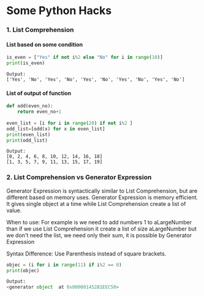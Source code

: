 # Some Python Hacks

### 1. List Comprehension


#### List based on some condition

```python
is_even = ["Yes" if not i%2 else "No" for i in range(10)]
print(is_even)
```
```
Output:
['Yes', 'No', 'Yes', 'No', 'Yes', 'No', 'Yes', 'No', 'Yes', 'No']
```
####  List of output of function

```python
def odd(even_no):
    return even_no+1
    
even_list = [i for i in range(20) if not i%2 ]    
odd_list=[odd(x) for x in even_list]
print(even_list)
print(odd_list)

```
```
Output:
[0, 2, 4, 6, 8, 10, 12, 14, 16, 18]
[1, 3, 5, 7, 9, 11, 13, 15, 17, 19]
```

### 2. List Comprehension vs Generator Expression

Generator Expression is syntactically similar to List Comprehension, but are different based on memory uses. 
Generator Expression is memory efficient. It gives single object at a time while List Comprehension create a list of value.

When to use: For example is we need to add numbers 1 to aLargeNumber than if we use List Comprehension it create a list of size aLargeNumber but we don't need the list, we need only their sum, it is possible by Generator Expression

Syntax Difference: Use Parenthesis instead of square brackets.
```python
objec = (i for i in range(11) if i%2 == 0) 
print(objec) 

Output:
<generator object  at 0x000001452B1EEC50>
```


